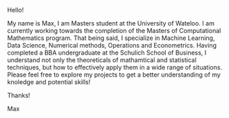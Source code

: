 Hello!

My name is Max, I am Masters student at the University of Wateloo. I am currently working towards the completion of the Masters of Computational Mathematics program. That being said, I specialize in Machine Learning, Data Science, Numerical methods, Operations and Econometrics. Having completed a BBA undergraduate at the Schulich School of Business, I understand not only the theoreticals of mathamtical and statistical techniques, but how to effectively apply them in a wide range of situations. Please feel free to explore my projects to get a better understanding of my knoledge and potential skills!


Thanks! 


Max
